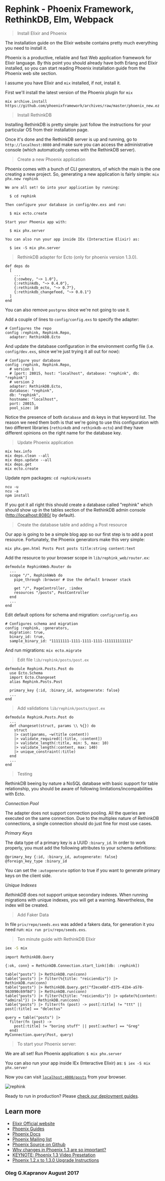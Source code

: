# Rephink - Phoenix Framework, RethinkDB, Elm, Webpack

> Install Elixir and Phoenix

The installation guide on the Elixir website contains pretty much
everything you need to install it.

Phoenix is a productive, reliable and fast Web application framework
for Elixir language. By this point you should already have both Erlang
and Elixir installed, so you can start reading Phoenix installation guide
from the Phoenix web site section.

I assume you have Elixir and ``mix`` installed, if not, install it.

First we'll install the latest version of the Phoenix plugin for ``mix``

```
mix archive.install https://github.com/phoenixframework/archives/raw/master/phoenix_new.ez
```

> Install RethinkDB

Installing RethinkDB is pretty simple: just follow the instructions for
your particular OS from their installation page.

Once it's done and the RethinkDB server is up and running, go to
``http://localhost:8080`` and make sure you can access the
administrative console (which automatically comes with the RethinkDB
server).

> Create a new Phoenix application

Phoenix comes with a bunch of CLI generators, of which the main is the
one creating a new project. So, generating a new application is fairly
simple: ``mix phx.new rephink``

```
We are all set! Go into your application by running:

  $ cd rephink

Then configure your database in config/dev.exs and run:

  $ mix ecto.create

Start your Phoenix app with:

  $ mix phx.server

You can also run your app inside IEx (Interactive Elixir) as:

  $ iex -S mix phx.server
```

> RethinkDB adapter for Ecto (only for phoenix version 1.3.0).

```
def deps do
  [
    ...
    {:cowboy, "~> 1.0"},
    {:rethinkdb, "~> 0.4.0"},
    {:rethinkdb_ecto, "~> 0.7"},
    {:rethinkdb_changefeed, "~> 0.0.1"}
  ]
end
```

You can also remove ``postgrex`` since we're not going to use it.

Add a couple of lines to ``config/config.exs`` to specify the adapter:

```
# Configures the repo
config :rephink, Rephink.Repo,
  adapter: RethinkDB.Ecto
```

And update the database configuration in the environment config file
(i.e. ``config/dev.exs``, since we're just trying it all out for now):

```
# Configure your database
config :rephink, Rephink.Repo,
  # version 1
  # [port: 28015, host: "localhost", database: "rephink", db: "rephink"]
  # version 2
  adapter: RethinkDB.Ecto,
  database: "rephink",
  db: "rephink",
  hostname: "localhost",
  port: 28015,
  pool_size: 10
```

Notice the presence of both ``database`` and ``db`` keys in that keyword
list. The reason we need them both is that we're going to use this
configuration with two different libraries (``rethinkdb`` and
``rethinkdb-ecto``) and they have different opinions on the right name
for the database key.

> Update Phoenix application

```
mix hex.info
mix deps.clean --all
mix deps.update --all
mix deps.get
mix ecto.create
```

Update npm packages: ``cd rephink/assets``

```
ncu -u
ncu -a
npm install
```

If you got it all right this should create a database called "rephink"
which should show up in the tables section of the RethinkDB admin
console ([http://localhost:8080/](http://localhost:8080/) by default).

> Create the database table and adding a Post resource

Our app is going to be a simple blog app so our first step is to add a
post resource. Fortunately, the Phoenix generators make this very
simple:

```
mix phx.gen.html Posts Post posts title:string content:text
```

Add the resource to your browser scope in ``lib/rephink_web/router.ex``:

```
defmodule RephinkWeb.Router do
  ...
  scope "/", RephinkWeb do
    pipe_through :browser # Use the default browser stack

    get "/", PageController, :index
    resources "/posts", PostController
  end
  ...
end
```

Edit default options for schema and migration: ``config/config.exs``

```
# Configures schema and migration
config :rephink, :generators,
  migration: true,
  binary_id: true,
  sample_binary_id: "11111111-1111-1111-1111-111111111111"
```

And run migrations: ``mix ecto.migrate``

> Edit file ``lib/rephink/posts/post.ex``

```
defmodule Rephink.Posts.Post do
  use Ecto.Schema
  import Ecto.Changeset
  alias Rephink.Posts.Post

  primary_key {:id, :binary_id, autogenerate: false}
  ...
end
```

> Add validations ``lib/rephink/posts/post.ex``

```
defmodule Rephink.Posts.Post do
  ...
  def changeset(struct, params \\ %{}) do
    struct
    |> cast(params, ~w(title content))
    |> validate_required([:title, :content])
    |> validate_length(:title, min: 5, max: 10)
    |> validate_length(:content, max: 140)
    |> unique_constraint(:title)
  end
  ...
end
```

> Testing

RethinkDB beeing by nature a NoSQL database with basic support for table
relationship, you should be aware of following limitations/incompabilities
with Ecto.

*Connection Pool*

The adapter does not support connection pooling. All the queries are
executed on the same connection. Due to the multiplex nature of
RethinkDB connections, a single connection should do just fine for most
use cases.

*Primary Keys*

The data type of a primary key is a UUID ``:binary_id``. In order to
work properly, you must add the following attributes to your schema
definitions:

```
@primary_key {:id, :binary_id, autogenerate: false}
@foreign_key_type :binary_id
```

You can set the ``:autogenerate`` option to true if you want to generate
primary keys on the client side.

*Unique Indexes*

*RethinkDB* does not support unique secondary indexes. When running
migrations with unique indexes, you will get a warning. Nevertheless,
the index will be created.

> Add Faker Data

In file ``priv/repo/seeds.exs`` was added a fakers data, for generation
it you need run: ``mix run priv/repo/seeds.exs``.

> Ten minute guide with RethinkDB Elixir


```bash
iex -S mix
```

```
import RethinkDB.Query

{:ok, conn} = RethinkDB.Connection.start_link([db: :rephink])

table("posts") |> RethinkDB.run(conn)
table("posts") |> filter(%{title: "reiciendis"}) |> RethinkDB.run(conn)
table("posts") |> RethinkDB.Query.get("f2ece6bf-d375-41b4-a578-563090c69f8d") |> RethinkDB.run(conn)
table("posts") |> filter(%{title: "reiciendis"}) |> update(%{content: "admiral"}) |> RethinkDB.run(conn)
table("posts") |> filter(fn (post) -> post[:title] != "ttt" || post[:title] == "delectus"

query = table("posts") |>
  filter(fn (post) ->
    post[:title] != "boring stuff" || post[:author] == "Greg"
  end)
MyConnection.query(Post, query)
```

> To start your Phoenix server:

We are all set! Run Phoenix application: ``$ mix phx.server``

You can also run your app inside IEx (Interactive Elixir) as:
``$ iex -S mix phx.server``


Now you can visit [`localhost:4000/posts`](http://localhost:4000/posts) from your browser.

![rephink](/assets/static/images/rethinkdb.png "rephink")

Ready to run in production? Please [check our deployment guides](http://www.phoenixframework.org/docs/deployment).

## Learn more

  * [Elixir Official website][1]
  * [Phoenix Guides][2]
  * [Phoenix Docs][3]
  * [Phoenix Mailing list][4]
  * [Phoenix Source on Github][5]
  * [Why changes in Phoenix 1.3 are so important?][6]
  * [KEYNOTE: Phoenix 1.3 Video Presetation][7]
  * [Phoenix 1.2.x to 1.3.0 Upgrade Instructions][8]

### Oleg G.Kapranov August 2017

[1]: http://www.phoenixframework.org/
[2]: http://phoenixframework.org/docs/overview
[3]: https://hexdocs.pm/phoenix
[4]: http://groups.google.com/group/phoenix-talk
[5]: https://github.com/phoenixframework/phoenix
[6]: https://medium.com/wemake-services/why-changes-in-phoenix-1-3-are-so-important-2d50c9bdabb9
[7]: https://www.youtube.com/watch?v=tMO28ar0lW8
[8]: https://gist.github.com/chrismccord/71ab10d433c98b714b75c886eff17357
